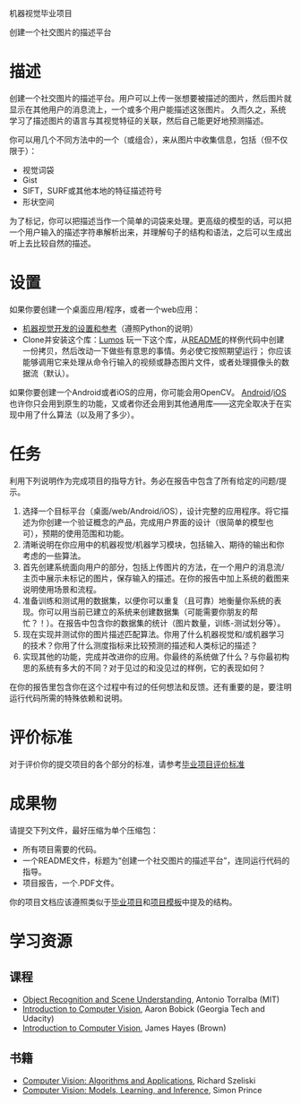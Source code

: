 机器视觉毕业项目

创建一个社交图片的描述平台

# 描述

创建一个社交图片的描述平台。用户可以上传一张想要被描述的图片，然后图片就显示在其他用户的消息流上，一个或多个用户能描述这张图片。
久而久之，系统学习了描述图片的语言与其视觉特征的关联，然后自己能更好地预测描述。

你可以用几个不同方法中的一个（或组合），来从图片中收集信息，包括（但不仅限于）：

*   视觉词袋
*   Gist
*   SIFT，SURF或其他本地的特征描述符号
*   形状空间

为了标记，你可以把描述当作一个简单的词袋来处理。更高级的模型的话，可以把一个用户输入的描述字符串解析出来，并理解句子的结构和语法，之后可以生成出听上去比较自然的描述。

# 设置

如果你要创建一个桌面应用/程序，或者一个web应用：

*   [机器视觉开发的设置和参考](http://cn-static.udacity.com/mlnd/capstone/CVDevSetupandReferenceMaltabOctavePython.html)（遵照Python的说明）
*   Clone并安装这个库：[Lumos](https://github.com/napratin/lumos)
    玩一下这个库，从[README](https://github.com/napratin/lumos/blob/master/README.md%23installation-and-usage)的样例代码中创建一份拷贝，然后改动一下做些有意思的事情。务必使它按照期望运行；
    你应该能够调用它来处理从命令行输入的视频或静态图片文件，或者处理摄像头的数据流（默认）。

如果你要创建一个Android或者iOS的应用，你可能会用OpenCV。
[Android](http://opencv.org/platforms/android.html)/[iOS](http://docs.opencv.org/2.4/doc/tutorials/introduction/ios_install/ios_install.html)
也许你只会用到原生的功能，又或者你还会用到其他通用库——这完全取决于在实现中用了什么算法（以及用了多少）。

# 任务

利用下列说明作为完成项目的指导方针。务必在报告中包含了所有给定的问题/提示。

1.  选择一个目标平台（桌面/web/Android/iOS），设计完整的应用程序。将它描述为你创建一个验证概念的产品，完成用户界面的设计（很简单的模型也可），预期的使用范围和功能。
2.  清晰说明在你应用中的机器视觉/机器学习模块，包括输入、期待的输出和你考虑的一些算法。
3.  首先创建系统面向用户的部分，包括上传图片的方法，在一个用户的消息流/主页中展示未标记的图片，保存输入的描述。在你的报告中加上系统的截图来说明使用场景和流程。
4.  准备训练和测试用的数据集，以便你可以重复（且可靠）地衡量你系统的表现。你可以用当前已建立的系统来创建数据集（可能需要你朋友的帮忙？！）。在报告中包含你的数据集的统计（图片数量，训练-测试划分等）。
5.  现在实现并测试你的图片描述匹配算法。你用了什么机器视觉和/或机器学习的技术？你用了什么测度指标来比较预测的描述和人类标记的描述？
6.  实现其他的功能，完成并改进你的应用。你最终的系统做了什么？与你最初构思的系统有多大的不同？对于见过的和没见过的样例，它的表现如何？


在你的报告里包含你在这个过程中有过的任何想法和反馈。还有重要的是，要注明运行代码所需的特殊依赖和说明。

# 评价标准

对于评价你的提交项目的各个部分的标准，请参考[毕业项目评价标准](https://docs.google.com/document/d/1Z2y5Kg4l6xKG_QRRukFYipDUqQc5gt9t6d1EBrE632U/pub?embedded%3Dtrue)

# 成果物

请提交下列文件，最好压缩为单个压缩包：

*   所有项目需要的代码。
*   一个README文件，标题为“创建一个社交图片的描述平台”，连同运行代码的指导。
*   项目报告，一个.PDF文件。


你的项目文档应该遵照类似于[毕业项目](https://www.udacity.com/course/viewer%23!/c-nd009/l-5420178917/m-5479829792)和[项目模板](https://docs.google.com/document/d/1B-vEOscvfqctGEMHTFDS9Nw7aqcE2iuwPRfp0jK8nf4/pub?embedded%3Dtrue)中提及的结构。

# 学习资源

## 课程

*   [Object Recognition and Scene Understanding](http://people.csail.mit.edu/torralba/courses/6.870/6.870.recognition.htm), Antonio Torralba (MIT)
*   [Introduction to Computer Vision](https://www.udacity.com/course/introduction-to-computer-vision--ud810), Aaron Bobick (Georgia Tech and Udacity)
*   [Introduction to Computer Vision](http://cs.brown.edu/courses/cs143/), James Hayes (Brown)

## 书籍

*   [Computer Vision: Algorithms and Applications](http://szeliski.org/Book/), Richard Szeliski
*   [Computer Vision: Models, Learning, and Inference](http://www.computervisionmodels.com/), Simon Prince
